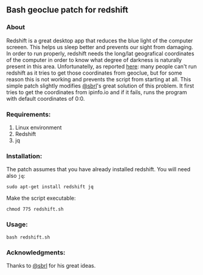 ## Bash geoclue patch for redshift

### About

Redshift is a great desktop app that reduces the blue light of the computer screeen.
This helps us sleep better and prevents our sight from damaging. In order to run
properly, redshift needs the long/lat geografical coordinates of the computer
in order to know what degree of darkness is naturally present in this area.
Unfortunatelly, as reported [here](https://github.com/jonls/redshift/issues/318): many
people can't run redshift as it tries to get those coordinates from geoclue, but for
some reason this is not working and prevents the script from starting at all. This simple patch
slightly modifies [@sbrl](https://github.com/sbrl)'s great solution of this problem.
It first tries to get the coordinates from ipinfo.io and if it fails, runs the program with default
coordinates of 0:0.

### Requirements:

1. Linux environment
2. Redshift
2. jq

### Installation:

The patch assumes that you have already installed redshift.
You will need also ```jq```:

```
sudo apt-get install redshift jq
```

Make the script executable:

```
chmod 775 redshift.sh
```

### Usage:

```bash redshift.sh```


### Acknowledgments:

Thanks to [@sbrl](https://github.com/sbrl) for his great ideas.

